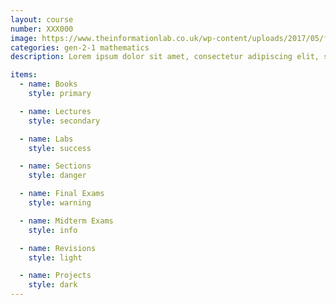 ```yaml
---
layout: course
number: XXX000
image: https://www.theinformationlab.co.uk/wp-content/uploads/2017/05/featured-image.png
categories: gen-2-1 mathematics
description: Lorem ipsum dolor sit amet, consectetur adipiscing elit, sed do eiusmod tempor incididunt ut labore et dolore magna aliqua. Ut enim ad minim veniam, quis nostrud exercitation ullamco laboris nisi ut aliquip ex ea commodo consequat.

items:
  - name: Books
    style: primary

  - name: Lectures
    style: secondary

  - name: Labs
    style: success

  - name: Sections
    style: danger

  - name: Final Exams
    style: warning

  - name: Midterm Exams
    style: info

  - name: Revisions
    style: light

  - name: Projects
    style: dark
---
```

